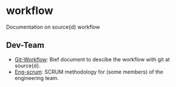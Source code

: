 # workflow
Documentation on source{d} workflow

## Dev-Team
* [Git-Workflow](/dev-team/git-workflow.md): Bief document to descibe the workflow with git at source{d}.
* [Eng-scrum](/dev-team/eng-scrum.md): SCRUM methodology for (some members) of the engineering team.
